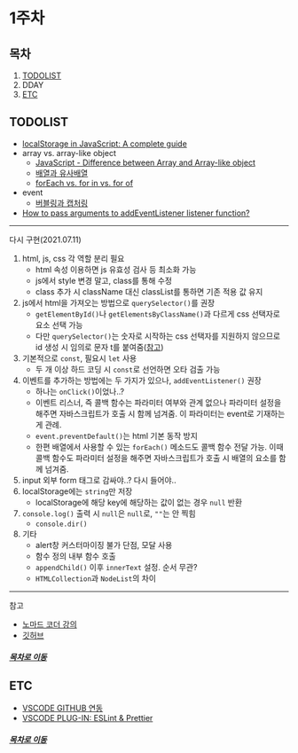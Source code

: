 1주차
=====
## 목차
1. [TODOLIST](#TODOLIST)
2. DDAY
3. [ETC](#ETC)

## TODOLIST
* [localStorage in JavaScript: A complete guide](https://blog.logrocket.com/localstorage-javascript-complete-guide/)
* array vs. array-like object
    * [JavaScript - Difference between Array and Array-like object](https://stackoverflow.com/questions/29707568/javascript-difference-between-array-and-array-like-object)
    * [배열과 유사배열](https://www.zerocho.com/category/JavaScript/post/5af6f9e707d77a001bb579d2)
    * [forEach vs. for in vs. for of](https://n-log.tistory.com/39)
* event
    * [버블링과 캡처링](https://ko.javascript.info/bubbling-and-capturing)
* [How to pass arguments to addEventListener listener function?](https://stackoverflow.com/questions/256754/how-to-pass-arguments-to-addeventlistener-listener-function)

- - -
다시 구현(2021.07.11)

1. html, js, css 각 역할 분리 필요
    * html 속성 이용하면 js 유효성 검사 등 최소화 가능
    * js에서 style 변경 말고, class를 통해 수정
    * class 추가 시 className 대신 classList를 통하면 기존 적용 값 유지
2. js에서 html을 가져오는 방법으로 `querySelector()`를 권장
    * `getElementById()`나 `getElementsByClassName()`과 다르게 css 선택자로 요소 선택 가능
    * 다만 `querySelector()`는 숫자로 시작하는 css 선택자를 지원하지 않으므로 id 생성 시 임의로 문자 t를 붙여줌([참고](https://stackoverflow.com/questions/37270787/uncaught-syntaxerror-failed-to-execute-queryselector-on-document))
3. 기본적으로 `const`, 필요시 `let` 사용
    * 두 개 이상 하드 코딩 시 `const`로 선언하면 오타 검출 가능
4. 이벤트를 추가하는 방법에는 두 가지가 있으나, `addEventListener()` 권장
    * 하나는 `onClick()`이었나..?
    * 이벤트 리스너, 즉 콜백 함수는 파라미터 여부와 관계 없으나 파라미터 설정을 해주면 자바스크립트가 호출 시 함께 넘겨줌. 이 파라미터는 event로 기재하는 게 관례.
    * `event.preventDefault()`는 html 기본 동작 방지
    * 한편 배열에서 사용할 수 있는 `forEach()` 메소드도 콜백 함수 전달 가능. 이때 콜백 함수도 파라미터 설정을 해주면 자바스크립트가 호출 시 배열의 요소를 함께 넘겨줌.
5. input 외부 form 태그로 감싸야..? 다시 들어야..
6. localStorage에는 `string`만 저장
    * localStorage에 해당 key에 해당하는 값이 없는 경우 `null` 반환
7. `console.log()` 출력 시 `null`은 `null`로, `""`는 안 찍힘
    * `console.dir()`
8. 기타
    * alert창 커스터마이징 불가 단점, 모달 사용
    * 함수 정의 내부 함수 호출
    * `appendChild()` 이후 `innerText` 설정. 순서 무관?
    * `HTMLCollection`과 `NodeList`의 차이

- - -
참고

* [노마드 코더 강의](https://nomadcoders.co/javascript-for-beginners/lectures/2899)
* [깃허브](https://github.com/nomadcoders/javascript-for-beginners)

##### [목차로 이동](#목차)

## ETC
* [VSCODE GITHUB 연동](https://velog.io/@blair-lee/VSCode%EC%97%90%EC%84%9C-Github-%EC%97%85%EB%A1%9C%EB%93%9C%ED%95%98%EB%8A%94-%EB%B0%A9%EB%B2%95%EC%A7%B1%EC%89%AC%EC%9B%80%E3%85%8B%E3%85%8B)
* [VSCODE PLUG-IN: ESLint & Prettier](https://pravusid.kr/javascript/2019/03/10/eslint-prettier.html)

##### [목차로 이동](#목차)